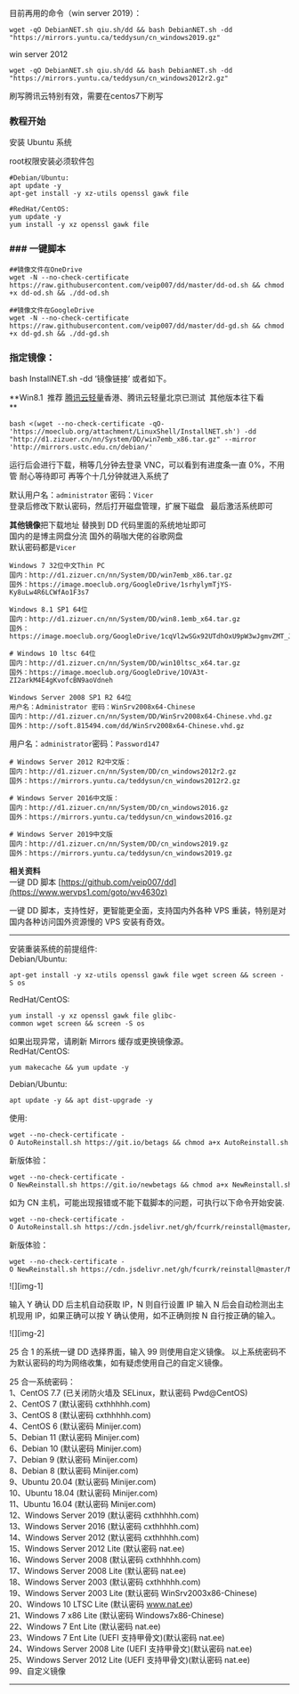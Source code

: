 
目前再用的命令（win server 2019）：
```
wget -qO DebianNET.sh qiu.sh/dd && bash DebianNET.sh -dd "https://mirrors.yuntu.ca/teddysun/cn_windows2019.gz"
```
win server 2012

```
wget -qO DebianNET.sh qiu.sh/dd && bash DebianNET.sh -dd "https://mirrors.yuntu.ca/teddysun/cn_windows2012r2.gz"
```

刷写腾讯云特别有效，需要在centos7下刷写

### **教程开始**  
安装 Ubuntu 系统

root权限安装必须软件包

```
#Debian/Ubuntu:
apt update -y 
apt-get install -y xz-utils openssl gawk file

#RedHat/CentOS:
yum update -y
yum install -y xz openssl gawk file

```



### ### 一键脚本



```
##镜像文件在OneDrive
wget -N --no-check-certificate https://raw.githubusercontent.com/veip007/dd/master/dd-od.sh && chmod +x dd-od.sh && ./dd-od.sh

##镜像文件在GoogleDrive
wget -N --no-check-certificate https://raw.githubusercontent.com/veip007/dd/master/dd-gd.sh && chmod +x dd-gd.sh && ./dd-gd.sh

```

### 指定镜像：

bash InstallNET.sh -dd ‘镜像链接’ 或者如下。

**Win8.1  推荐 [腾讯云轻量](https://www.wervps1.com/we/tag/%e8%85%be%e8%ae%af%e4%ba%91%e8%bd%bb%e9%87%8f "[腾讯云轻量]相关的文章")香港、腾讯云轻量北京已测试  其他版本往下看  
**

```
bash <(wget --no-check-certificate -qO- 'https://moeclub.org/attachment/LinuxShell/InstallNET.sh') -dd "http://d1.zizuer.cn/nn/System/DD/win7emb_x86.tar.gz" --mirror 'http://mirrors.ustc.edu.cn/debian/'

```


运行后会进行下载，稍等几分钟去登录 VNC，可以看到有进度条一直 0%，不用管 耐心等待即可 再等个十几分钟就进入系统了

默认用户名：`administrator` 密码：`Vicer`  
登录后修改下默认密码，然后打开磁盘管理，扩展下磁盘   最后激活系统即可  

 **其他镜像**把下载地址 替换到 DD 代码里面的系统地址即可  
国内的是博主网盘分流 国外的萌咖大佬的谷歌网盘  
默认密码都是`Vicer`

```
Windows 7 32位中文Thin PC
国内：http://d1.zizuer.cn/nn/System/DD/win7emb_x86.tar.gz
国外：https://image.moeclub.org/GoogleDrive/1srhylymTjYS-Ky8uLw4R6LCWfAo1F3s7
 
Windows 8.1 SP1 64位
国内：http://d1.zizuer.cn/nn/System/DD/win8.1emb_x64.tar.gz
国外：https://image.moeclub.org/GoogleDrive/1cqVl2wSGx92UTdhOxU9pW3wJgmvZMT_J

```

```
# Windows 10 ltsc 64位
国内：http://d1.zizuer.cn/nn/System/DD/win10ltsc_x64.tar.gz
国外：https://image.moeclub.org/GoogleDrive/1OVA3t-ZI2arkM4E4gKvofcBN9aoVdneh
```

```
Windows Server 2008 SP1 R2 64位
用户名：Administrator 密码：WinSrv2008x64-Chinese
国内：http://d1.zizuer.cn/nn/System/DD/WinSrv2008x64-Chinese.vhd.gz
国外：http://soft.815494.com/dd/WinSrv2008x64-Chinese.vhd.gz

```

用户名：`administrator`密码：`Password147`

```
# Windows Server 2012 R2中文版：
国内：http://d1.zizuer.cn/nn/System/DD/cn_windows2012r2.gz
国外：https://mirrors.yuntu.ca/teddysun/cn_windows2012r2.gz

# Windows Server 2016中文版：
国内：http://d1.zizuer.cn/nn/System/DD/cn_windows2016.gz
国外：https://mirrors.yuntu.ca/teddysun/cn_windows2016.gz

# Windows Server 2019中文版
国内：http://d1.zizuer.cn/nn/System/DD/cn_windows2019.gz
国外：https://mirrors.yuntu.ca/teddysun/cn_windows2019.gz

```

**相关资料**  
一键 DD 脚本 [https://github.com/veip007/dd](https://www.wervps1.com/goto/wv4630z)















一键 DD 脚本，支持性好，更智能更全面，支持国内外各种 VPS 重装，特别是对国内各种访问国外资源慢的 VPS 安装有奇效。

* * *

安装重装系统的前提组件:  
Debian/Ubuntu:

```
apt-get install -y xz-utils openssl gawk file wget screen && screen -S os

```

RedHat/CentOS:

```
yum install -y xz openssl gawk file glibc-common wget screen && screen -S os

```

如果出现异常，请刷新 Mirrors 缓存或更换镜像源。  
RedHat/CentOS:

```
yum makecache && yum update -y

```

Debian/Ubuntu:

```
apt update -y && apt dist-upgrade -y

```

使用:

```
wget --no-check-certificate -O AutoReinstall.sh https://git.io/betags && chmod a+x AutoReinstall.sh && bash AutoReinstall.sh

```

新版体验：

```
wget --no-check-certificate -O NewReinstall.sh https://git.io/newbetags && chmod a+x NewReinstall.sh && bash NewReinstall.sh

```

如为 CN 主机，可能出现报错或不能下载脚本的问题，可执行以下命令开始安装.

```
wget --no-check-certificate -O AutoReinstall.sh https://cdn.jsdelivr.net/gh/fcurrk/reinstall@master/AutoReinstall.sh && chmod a+x AutoReinstall.sh && bash AutoReinstall.sh

```

新版体验：

```
wget --no-check-certificate -O NewReinstall.sh https://cdn.jsdelivr.net/gh/fcurrk/reinstall@master/NewReinstall.sh && chmod a+x NewReinstall.sh && bash NewReinstall.sh

```

![][img-1]

输入 Y 确认 DD 后主机自动获取 IP，N 则自行设置 IP 输入 N 后会自动检测出主机现用 IP，如果正确可以按 Y 确认使用，如不正确则按 N 自行按正确的输入。

![][img-2]

25 合 1 的系统一键 DD 选择界面，输入 99 则使用自定义镜像。 以上系统密码不为默认密码的均为网络收集，如有疑虑使用自己的自定义镜像。

25 合一系统密码：  
1、CentOS 7.7 (已关闭防火墙及 SELinux，默认密码 Pwd@CentOS)  
2、CentOS 7 (默认密码 cxthhhhh.com)  
3、CentOS 8 (默认密码 cxthhhhh.com)  
4、CentOS 6 (默认密码 Minijer.com)  
5、Debian 11 (默认密码 Minijer.com)  
6、Debian 10 (默认密码 Minijer.com)  
7、Debian 9 (默认密码 Minijer.com)  
8、Debian 8 (默认密码 Minijer.com)  
9、Ubuntu 20.04 (默认密码 Minijer.com)  
10、Ubuntu 18.04 (默认密码 Minijer.com)  
11、Ubuntu 16.04 (默认密码 Minijer.com)  
12、Windows Server 2019 (默认密码 cxthhhhh.com)  
13、Windows Server 2016 (默认密码 cxthhhhh.com)  
14、Windows Server 2012 (默认密码 cxthhhhh.com)  
15、Windows Server 2012 Lite (默认密码 nat.ee)  
16、Windows Server 2008 (默认密码 cxthhhhh.com)  
17、Windows Server 2008 Lite (默认密码 nat.ee)  
18、Windows Server 2003 (默认密码 cxthhhhh.com)  
19、Windows Server 2003 Lite (默认密码 WinSrv2003x86-Chinese)  
20、Windows 10 LTSC Lite (默认密码 www.nat.ee)  
21、Windows 7 x86 Lite (默认密码 Windows7x86-Chinese)  
22、Windows 7 Ent Lite (默认密码 nat.ee)  
23、Windows 7 Ent Lite (UEFI 支持甲骨文)(默认密码 nat.ee)  
24、Windows Server 2008 Lite (UEFI 支持甲骨文)(默认密码 nat.ee)  
25、Windows Server 2012 Lite (UEFI 支持甲骨文)(默认密码 nat.ee)  
99、自定义镜像

* * *

